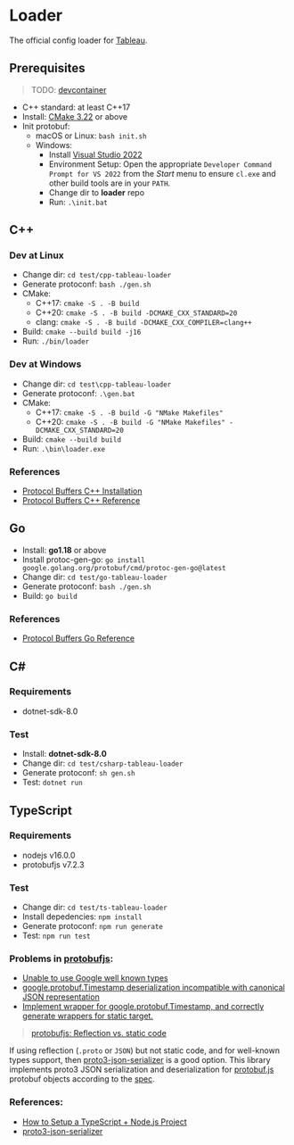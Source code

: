 # Loader

The official config loader for [Tableau](https://github.com/tableauio/tableau).

## Prerequisites

> TODO: [devcontainer](https://code.visualstudio.com/docs/devcontainers/containers)

- C++ standard: at least C++17
- Install: [CMake 3.22](https://github.com/Kitware/CMake/releases/tag/v3.31.8) or above
- Init protobuf:
  - macOS or Linux: `bash init.sh`
  - Windows: 
    - Install [Visual Studio 2022](https://visualstudio.microsoft.com/downloads/)
    - Environment Setup: Open the appropriate `Developer Command Prompt for VS 2022` from the *Start* menu to ensure `cl.exe` and other build tools are in your `PATH`.
    - Change dir to **loader** repo
    - Run: `.\init.bat`

## C++

### Dev at Linux

- Change dir: `cd test/cpp-tableau-loader`
- Generate protoconf: `bash ./gen.sh`
- CMake:
  - C++17: `cmake -S . -B build`
  - C++20: `cmake -S . -B build -DCMAKE_CXX_STANDARD=20`
  - clang: `cmake -S . -B build -DCMAKE_CXX_COMPILER=clang++`
- Build: `cmake --build build -j16`
- Run: `./bin/loader`

### Dev at Windows

- Change dir: `cd test\cpp-tableau-loader`
- Generate protoconf: `.\gen.bat`
- CMake:
  - C++17: `cmake -S . -B build -G "NMake Makefiles"`
  - C++20: `cmake -S . -B build -G "NMake Makefiles" -DCMAKE_CXX_STANDARD=20`
- Build: `cmake --build build`
- Run: `.\bin\loader.exe`

### References

- [Protocol Buffers C++ Installation](https://github.com/protocolbuffers/protobuf/tree/master/src)
- [Protocol Buffers C++ Reference](https://protobuf.dev/reference/cpp/)

## Go

- Install: **go1.18** or above
- Install protoc-gen-go: `go install google.golang.org/protobuf/cmd/protoc-gen-go@latest`
- Change dir: `cd test/go-tableau-loader`
- Generate protoconf: `bash ./gen.sh`
- Build: `go build`

### References

- [Protocol Buffers Go Reference](https://protobuf.dev/reference/go/)

## C#

### Requirements

- dotnet-sdk-8.0

### Test

- Install: **dotnet-sdk-8.0**
- Change dir: `cd test/csharp-tableau-loader`
- Generate protoconf: `sh gen.sh`
- Test: `dotnet run`

## TypeScript

### Requirements

- nodejs v16.0.0
- protobufjs v7.2.3

### Test

- Change dir: `cd test/ts-tableau-loader`
- Install depedencies: `npm install`
- Generate protoconf: `npm run generate`
- Test: `npm run test`

### Problems in [protobufjs](https://github.com/protobufjs/protobuf.js):

- [Unable to use Google well known types](https://github.com/protobufjs/protobuf.js/issues/1042)
- [google.protobuf.Timestamp deserialization incompatible with canonical JSON representation](https://github.com/protobufjs/protobuf.js/issues/893)
- [Implement wrapper for google.protobuf.Timestamp, and correctly generate wrappers for static target.](https://github.com/protobufjs/protobuf.js/pull/1258)


> [protobufjs: Reflection vs. static code](https://github.com/protobufjs/protobuf.js/blob/master/cli/README.md#reflection-vs-static-code) 

If using reflection (`.proto` or `JSON`) but not static code, and for well-known types support, then [proto3-json-serializer](https://github.com/googleapis/proto3-json-serializer-nodejs) is a good option. This library implements proto3 JSON serialization and deserialization for
[protobuf.js](https://www.npmjs.com/package/protobufjs) protobuf objects
according to the [spec](https://protobuf.dev/programming-guides/proto3/#json).

### References:

- [How to Setup a TypeScript + Node.js Project](https://khalilstemmler.com/blogs/typescript/node-starter-project/)
- [proto3-json-serializer](https://github.com/googleapis/proto3-json-serializer-nodejs)
